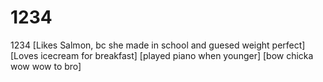 # 1234
1234
[Likes Salmon, bc she made in school and guesed weight perfect]
[Loves icecream for breakfast]
[played piano when younger]
[bow chicka wow wow to bro]
